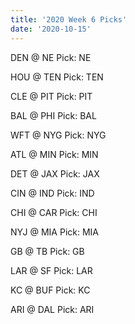```yaml
---
title: '2020 Week 6 Picks'
date: '2020-10-15'
---
```


DEN @ NE
Pick: NE

HOU @ TEN
Pick: TEN

CLE @ PIT
Pick: PIT

BAL @ PHI
Pick: BAL

WFT @ NYG
Pick: NYG

ATL @ MIN
Pick: MIN

DET @ JAX
Pick: JAX

CIN @ IND
Pick: IND

CHI @ CAR
Pick: CHI

NYJ @ MIA
Pick: MIA

GB @ TB
Pick: GB

LAR @ SF
Pick: LAR

KC @ BUF
Pick: KC

ARI @ DAL
Pick: ARI
